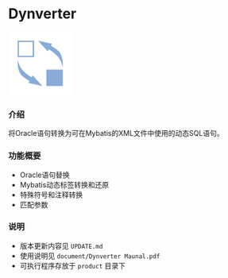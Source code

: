 # Dynverter
<img src="logo/logo.png" width="128" height="128" />

### 介绍
将Oracle语句转换为可在Mybatis的XML文件中使用的动态SQL语句。

### 功能概要
+ Oracle语句替换
+ Mybatis动态标签转换和还原
+ 特殊符号和注释转换
+ 匹配参数

### 说明
+ 版本更新内容见 `UPDATE.md`
+ 使用说明见 `document/Dynverter Maunal.pdf`
+ 可执行程序存放于 `product` 目录下
